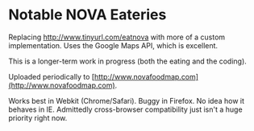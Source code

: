 Notable NOVA Eateries
=======

Replacing http://www.tinyurl.com/eatnova with more of a custom implementation.  Uses the Google Maps API, which is excellent.

This is a longer-term work in progress (both the eating and the coding).

Uploaded periodically to [http://www.novafoodmap.com](http://www.novafoodmap.com).

Works best in Webkit (Chrome/Safari).  Buggy in Firefox.  No idea how it behaves in IE.  Admittedly cross-browser compatibility just isn't a huge priority right now.